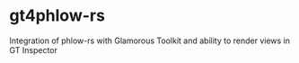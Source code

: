 # gt4phlow-rs
Integration of phlow-rs with Glamorous Toolkit and ability to render views in GT Inspector
